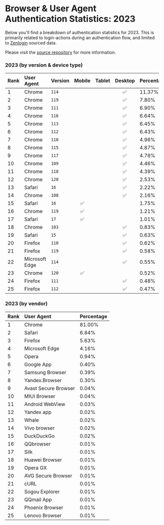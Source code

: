# Browser & User Agent Authentication Statistics: 2023

Below you'll find a breakdown of authentication statistics for
2023. This is primarily related to login-actions during an
authentication flow, and limited to <a href="https://zenlogin.co"/>Zenlogin</a>
sourced data.

Please visit the
<a href="https://github.com/zenlogin/browser-user-agent-authentication-statistics">source repository</a>
for more information.

### 2023 (by version & device type)
| Rank | User Agent | Version | Mobile | Tablet | Desktop | Percentage |
| :--- | :--- | :--- | :---: | :---: | :---: | :--- |
| 1 | Chrome | `114` | | | ✅ | 11.37% |
| 2 | Chrome | `119` | | | ✅ | 7.80% |
| 3 | Chrome | `111` | | | ✅ | 6.90% |
| 4 | Chrome | `116` | | | ✅ | 6.64% |
| 5 | Chrome | `113` | | | ✅ | 6.45% |
| 6 | Chrome | `112` | | | ✅ | 6.43% |
| 7 | Chrome | `110` | | | ✅ | 4.96% |
| 8 | Chrome | `115` | | | ✅ | 4.87% |
| 9 | Chrome | `117` | | | ✅ | 4.78% |
| 10 | Chrome | `109` | | | ✅ | 4.46% |
| 11 | Chrome | `118` | | | ✅ | 4.39% |
| 12 | Chrome | `120` | | | ✅ | 2.53% |
| 13 | Safari | `16` | | | ✅ | 2.22% |
| 14 | Chrome | `108` | | | ✅ | 2.16% |
| 15 | Safari | `16` | ✅ | | | 1.75% |
| 16 | Chrome | `119` | ✅ | | | 1.21% |
| 17 | Safari | `17` | ✅ | | | 1.01% |
| 18 | Chrome | `103` | | | ✅ | 0.83% |
| 19 | Safari | `15` | | | ✅ | 0.63% |
| 20 | Firefox | `110` | | | ✅ | 0.62% |
| 21 | Firefox | `119` | | | ✅ | 0.58% |
| 22 | Microsoft Edge | `114` | | | ✅ | 0.55% |
| 23 | Chrome | `120` | ✅ | | | 0.52% |
| 24 | Firefox | `111` | | | ✅ | 0.48% |
| 25 | Firefox | `112` | | | ✅ | 0.47% |

### 2023 (by vendor)
| Rank | User Agent | Percentage |
| :--- | :--- | :--- |
| 1 | Chrome | 81.00% |
| 2 | Safari | 6.84% |
| 3 | Firefox | 5.63% |
| 4 | Microsoft Edge | 4.16% |
| 5 | Opera | 0.94% |
| 6 | Google App | 0.40% |
| 7 | Samsung Browser | 0.39% |
| 8 | Yandex.Browser | 0.30% |
| 9 | Avast Secure Browser | 0.04% |
| 10 | MIUI Browser | 0.04% |
| 11 | Android WebView | 0.03% |
| 12 | Yandex app | 0.02% |
| 13 | Whale | 0.02% |
| 14 | Vivo browser | 0.02% |
| 15 | DuckDuckGo | 0.02% |
| 16 | QQbrowser | 0.01% |
| 17 | Silk | 0.01% |
| 18 | Huawei Browser | 0.01% |
| 19 | Opera GX | 0.01% |
| 20 | AVG Secure Browser | 0.01% |
| 21 | cURL | 0.01% |
| 22 | Sogou Explorer | 0.01% |
| 23 | QQmail App | 0.01% |
| 24 | Phoenix Browser | 0.01% |
| 25 | Lenovo Browser | 0.01% |
